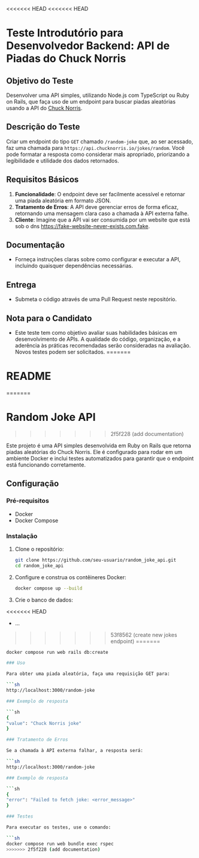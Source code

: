 <<<<<<< HEAD
<<<<<<< HEAD
# Teste Introdutório para Desenvolvedor Backend: API de Piadas do Chuck Norris

## Objetivo do Teste
Desenvolver uma API simples, utilizando Node.js com TypeScript ou Ruby on Rails, que faça uso de um endpoint para buscar piadas aleatórias usando a API do [Chuck Norris](https://api.chucknorris.io/).

## Descrição do Teste
Criar um endpoint do tipo `GET` chamado `/random-joke` que, ao ser acessado, faz uma chamada para `https://api.chucknorris.io/jokes/random`. Você pode formatar a resposta como considerar mais apropriado, priorizando a legibilidade e utilidade dos dados retornados.

## Requisitos Básicos
1. **Funcionalidade**: O endpoint deve ser facilmente acessível e retornar uma piada aleatória em formato JSON.
2. **Tratamento de Erros**: A API deve gerenciar erros de forma eficaz, retornando uma mensagem clara caso a chamada à API externa falhe.
3. **Cliente**: Imagine que a API vai ser consumida por um website que está sob o dns https://fake-website-never-exists.com.fake.

## Documentação
- Forneça instruções claras sobre como configurar e executar a API, incluindo quaisquer dependências necessárias.

## Entrega
- Submeta o código através de uma Pull Request neste repositório.

## Nota para o Candidato
- Este teste tem como objetivo avaliar suas habilidades básicas em desenvolvimento de APIs. A qualidade do código, organização, e a aderência às práticas recomendadas serão consideradas na avaliação. Novos testes podem ser solicitados.
=======
# README
=======
# Random Joke API
>>>>>>> 2f5f228 (add documentation)

Este projeto é uma API simples desenvolvida em Ruby on Rails que retorna piadas aleatórias do Chuck Norris. Ele é configurado para rodar em um ambiente Docker e inclui testes automatizados para garantir que o endpoint está funcionando corretamente.

## Configuração

### Pré-requisitos

- Docker
- Docker Compose

### Instalação

1. Clone o repositório:

   ```sh
   git clone https://github.com/seu-usuario/random_joke_api.git
   cd random_joke_api

2. Configure e construa os contêineres Docker:

   ```sh
   docker compose up --build

3. Crie o banco de dados:

<<<<<<< HEAD
* ...
>>>>>>> 53f8562 (create new jokes endpoint)
=======
   ```sh
   docker compose run web rails db:create

### Uso

Para obter uma piada aleatória, faça uma requisição GET para:

```sh
http://localhost:3000/random-joke

### Exemplo de resposta

```sh
{
  "value": "Chuck Norris joke"
}

### Tratamento de Erros

Se a chamada à API externa falhar, a resposta será:

```sh
http://localhost:3000/random-joke

### Exemplo de resposta

```sh
{
  "error": "Failed to fetch joke: <error_message>"
}

### Testes

Para executar os testes, use o comando:

   ```sh
   docker compose run web bundle exec rspec
>>>>>>> 2f5f228 (add documentation)
